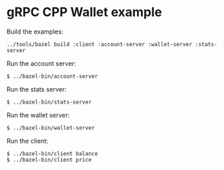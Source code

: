 gRPC CPP Wallet example
=======================

Build the examples:

```
../tools/bazel build :client :account-server :wallet-server :stats-server
```

Run the account server:

```
$ ../bazel-bin/account-server
```

Run the stats server:

```
$ ../bazel-bin/stats-server
```

Run the wallet server:

```
$ ../bazel-bin/wallet-server
```

Run the client:

```
$ ../bazel-bin/client balance
$ ../bazel-bin/client price
```
